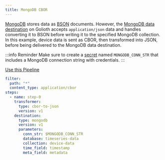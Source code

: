 ```yaml
---
title: MongoDB CBOR
---
```


[MongoDB](https://www.mongodb.com/) stores data as [BSON](https://bsonspec.org/)
documents. However, the [MongoDB data
destination](/data-routing/destinations/mongodb) on Golioth accepts
`application/json` data and handles converting it to BSON before writing it to
the specified MongoDB collection. In this example, device data is sent as CBOR,
then transformed into JSON, before being delivered to the MongoDB data
destination.

:::info Reminder
Make sure to create a [secret](/data-routing/secrets) named `MONGODB_CONN_STR`
that includes a MongoDB connection string with credentials.
:::

<a href="https://console.golioth.io/pipeline?name=MongoDB%20CBOR&pipeline=ZmlsdGVyOgogIHBhdGg6ICIqIgogIGNvbnRlbnRfdHlwZTogYXBwbGljYXRpb24vY2JvcgpzdGVwczoKICAtIG5hbWU6IHN0ZXAtMAogICAgdHJhbnNmb3JtZXI6CiAgICAgIHR5cGU6IGNib3ItdG8tanNvbgogICAgICB2ZXJzaW9uOiB2MQogICAgZGVzdGluYXRpb246CiAgICAgIHR5cGU6IG1vbmdvZGIKICAgICAgdmVyc2lvbjogdjEKICAgICAgcGFyYW1ldGVyczoKICAgICAgICBjb25uX3N0cjogJE1PTkdPREJfQ09OTl9TVFIKICAgICAgICBkYXRhYmFzZTogdGltZXNlcmllcy1kYXRhCiAgICAgICAgY29sbGVjdGlvbjogZGV2aWNlLWRhdGEKICAgICAgICB0aW1lX2ZpZWxkOiB0aW1lc3RhbXAKICAgICAgICBtZXRhX2ZpZWxkOiBtZXRhZGF0YQ==" target='_blank'>Use this Pipeline</a>

```yaml
filter:
  path: "*"
  content_type: application/cbor
steps:
  - name: step-0
    transformer:
      type: cbor-to-json
      version: v1
    destination:
      type: mongodb
      version: v1
      parameters:
        conn_str: $MONGODB_CONN_STR
        database: timeseries-data
        collection: device-data
        time_field: timestamp
        meta_field: metadata
```
